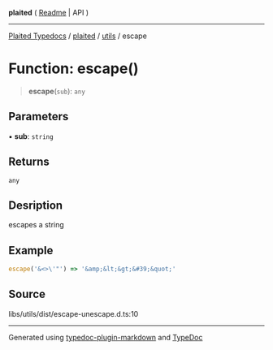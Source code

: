 **plaited** ( [Readme](../../README.md) \| API )

***

[Plaited Typedocs](../../../modules.md) / [plaited](../../modules.md) / [utils](../README.md) / escape

# Function: escape()

> **escape**(`sub`): `any`

## Parameters

▪ **sub**: `string`

## Returns

`any`

## Desription

escapes a string

## Example

```ts
escape('&<>\'"') => '&amp;&lt;&gt;&#39;&quot;'
```

## Source

libs/utils/dist/escape-unescape.d.ts:10

***

Generated using [typedoc-plugin-markdown](https://www.npmjs.com/package/typedoc-plugin-markdown) and [TypeDoc](https://typedoc.org/)

